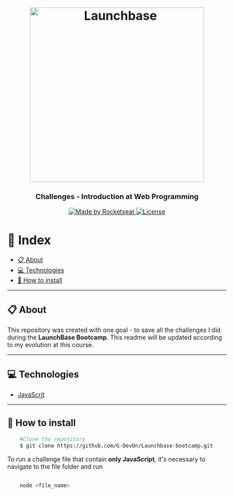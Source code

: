 <h1 align="center">
    <img alt="Launchbase" src="https://storage.googleapis.com/golden-wind/bootcamp-launchbase/logo.png" width="400px" />
</h1>

<h3 align="center">
  Challenges - Introduction at Web Programming
</h3>
<p align="center">

  <a href="https://rocketseat.com.br">
    <img alt="Made by Rocketseat" src="https://img.shields.io/badge/made%20by-Rocketseat-%23F8952D">
  </a>

  <a href="LICENSE" >
    <img alt="License" src="https://img.shields.io/badge/license-MIT-%23F8952D">
  </a>

</p>

# :bookmark_tabs: Index

  - [:clipboard: About](#clipboard-about)
  - [:computer: Technologies](#computer-technologies)
  - [:file_folder: How to install](#file_folder-how-to-install)

---

## :clipboard: About
This repository was created with one goal - to save all the challenges I did during the **LaunchBase Bootcamp**. This readme will be updated according to my evolution at this course.

---

## :computer: Technologies
* [JavaScrit](https://www.javascript.com/)

---

## :file_folder: How to install

```bash
    #Clone the repository
    $ git clone https://github.com/G-DevOn/Launchbase-bootcamp.git
```
To run a challenge file that contain **only JavaScript**, it's necessary to navigate to the file folder and run

```bash

    node <file_name>
```
